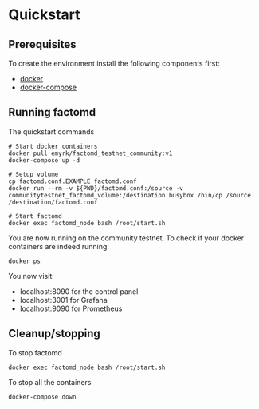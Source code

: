 # Quickstart

## Prerequisites

To create the environment install the following components first:
 - [docker](https://www.docker.com/community-edition)
 - [docker-compose](https://docs.docker.com/compose/install/)

## Running factomd

The quickstart commands

```
# Start docker containers
docker pull emyrk/factomd_testnet_community:v1
docker-compose up -d

# Setup volume
cp factomd.conf.EXAMPLE factomd.conf
docker run --rm -v ${PWD}/factomd.conf:/source -v communitytestnet_factomd_volume:/destination busybox /bin/cp /source /destination/factomd.conf

# Start factomd
docker exec factomd_node bash /root/start.sh
```

You are now running on the community testnet. To check if your docker containers are indeed running:
```
docker ps
```

You now visit:
* localhost:8090 for the control panel
* localhost:3001 for Grafana
* localhost:9090 for Prometheus

## Cleanup/stopping

To stop factomd

```
docker exec factomd_node bash /root/start.sh
```

To stop all the containers

```
docker-compose down
```